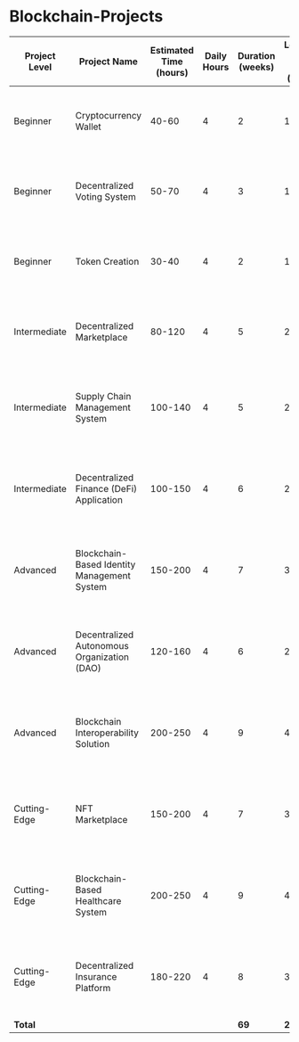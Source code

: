 # Blockchain-Projects

| Project Level   | Project Name                                    | Estimated Time (hours) | Daily Hours | Duration (weeks) | Learning and Setup (hours) | Development (hours) | Testing and Deployment (hours) | Total Duration (hours) | Timeline                                   |
|-----------------|-------------------------------------------------|------------------------|-------------|------------------|----------------------------|----------------------|-------------------------------|------------------------|--------------------------------------------|
| Beginner        | Cryptocurrency Wallet                           | 40-60                  | 4           | 2                | 10                         | 30                   | 15                            | 55                     | Week 1 - Week 2 (Jul 2024 - Jul 2024)      |
| Beginner        | Decentralized Voting System                     | 50-70                  | 4           | 3                | 15                         | 35                   | 20                            | 70                     | Week 3 - Week 5 (Jul 2024 - Aug 2024)      |
| Beginner        | Token Creation                                  | 30-40                  | 4           | 2                | 10                         | 20                   | 15                            | 45                     | Week 6 - Week 7 (Aug 2024 - Aug 2024)      |
| Intermediate    | Decentralized Marketplace                       | 80-120                 | 4           | 5                | 20                         | 60                   | 40                            | 120                    | Week 8 - Week 12 (Aug 2024 - Sep 2024)     |
| Intermediate    | Supply Chain Management System                  | 100-140                | 4           | 5                | 25                         | 70                   | 40                            | 135                    | Week 13 - Week 17 (Sep 2024 - Oct 2024)    |
| Intermediate    | Decentralized Finance (DeFi) Application        | 100-150                | 4           | 6                | 25                         | 80                   | 45                            | 150                    | Week 18 - Week 23 (Oct 2024 - Dec 2024)    |
| Advanced        | Blockchain-Based Identity Management System     | 150-200                | 4           | 7                | 30                         | 100                  | 60                            | 190                    | Week 24 - Week 30 (Dec 2024 - Jan 2025)    |
| Advanced        | Decentralized Autonomous Organization (DAO)     | 120-160                | 4           | 6                | 20                         | 80                   | 50                            | 150                    | Week 31 - Week 36 (Jan 2025 - Mar 2025)    |
| Advanced        | Blockchain Interoperability Solution            | 200-250                | 4           | 9                | 40                         | 130                  | 70                            | 240                    | Week 37 - Week 45 (Mar 2025 - May 2025)    |
| Cutting-Edge    | NFT Marketplace                                 | 150-200                | 4           | 7                | 30                         | 100                  | 60                            | 190                    | Week 46 - Week 52 (May 2025 - Jun 2025)    |
| Cutting-Edge    | Blockchain-Based Healthcare System              | 200-250                | 4           | 9                | 40                         | 130                  | 70                            | 240                    | Week 53 - Week 61 (Jun 2025 - Sep 2025)    |
| Cutting-Edge    | Decentralized Insurance Platform                | 180-220                | 4           | 8                | 30                         | 110                  | 70                            | 210                    | Week 62 - Week 69 (Sep 2025 - Oct 2025)    |
| **Total**       |                                                  |                        |             | **69**           | **295**                     | **945**               | **555**                        | **1795**               |                                            |
